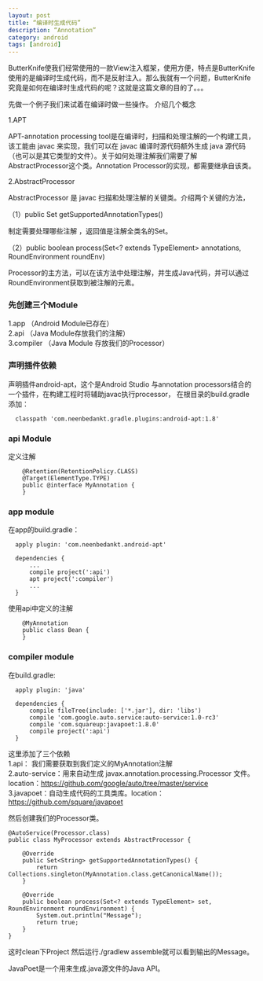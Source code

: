 ```yaml
---
layout: post
title: “编译时生成代码”
description: “Annotation”
category: android
tags: [android]
---
```


ButterKnife使我们经常使用的一款View注入框架，使用方便，特点是ButterKnife使用的是编译时生成代码，而不是反射注入。那么我就有一个问题，ButterKnife究竟是如何在编译时生成代码的呢？这就是这篇文章的目的了。。。

先做一个例子我们来试着在编译时做一些操作。
介绍几个概念

1.APT

APT-annotation processing tool是在编译时，扫描和处理注解的一个构建工具，该工能由 javac 来实现，我们可以在 javac 编译时源代码额外生成 java 源代码（也可以是其它类型的文件）。关于如何处理注解我们需要了解AbstractProcessor这个类。Annotation Processor的实现，都需要继承自该类。

2.AbstractProcessor

AbstractProcessor 是 javac 扫描和处理注解的关键类。介绍两个关键的方法，

（1）public Set<String> getSupportedAnnotationTypes()

制定需要处理哪些注解 ，返回值是注解全类名的Set。

（2）public boolean process(Set<? extends TypeElement> annotations, RoundEnvironment roundEnv)

Processor的主方法，可以在该方法中处理注解，并生成Java代码，并可以通过RoundEnvironment获取到被注解的元素。

### 先创建三个Module<br/>
1.app （Android Module已存在）<br/>
2.api  （Java Module存放我们的注解）<br/>
3.compiler （Java Module 存放我们的Processor）<br/>

### 声明插件依赖

声明插件android-apt，这个是Android Studio 与annotation processors结合的一个插件，在构建工程时将辅助javac执行processor， 在根目录的build.gradle添加：

      classpath 'com.neenbedankt.gradle.plugins:android-apt:1.8'

### api Module

定义注解

        @Retention(RetentionPolicy.CLASS)
        @Target(ElementType.TYPE)
        public @interface MyAnnotation {
        }

### app module

在app的build.gradle：

      apply plugin: 'com.neenbedankt.android-apt'

      dependencies {
          ...
          compile project(':api')
          apt project(':compiler')
          ...
      }

使用api中定义的注解

        @MyAnnotation
        public class Bean {
        }

### compiler module

在build.gradle:

      apply plugin: 'java'

      dependencies {
          compile fileTree(include: ['*.jar'], dir: 'libs')
          compile 'com.google.auto.service:auto-service:1.0-rc3'
          compile 'com.squareup:javapoet:1.8.0'
          compile project(':api')
      }

这里添加了三个依赖<br/>
1.api： 我们需要获取到我们定义的MyAnnotation注解<br/>
2.auto-service：用来自动生成 javax.annotation.processing.Processor 文件。location：https://github.com/google/auto/tree/master/service<br/>
3.javapoet：自动生成代码的工具类库。location：https://github.com/square/javapoet<br/>

然后创建我们的Processor类。

    @AutoService(Processor.class)
    public class MyProcessor extends AbstractProcessor {

        @Override
        public Set<String> getSupportedAnnotationTypes() {
            return Collections.singleton(MyAnnotation.class.getCanonicalName());
        }

        @Override
        public boolean process(Set<? extends TypeElement> set, RoundEnvironment roundEnvironment) {
            System.out.println("Message");
            return true;
        }
    }

这时clean下Project 然后运行./gradlew assemble就可以看到输出的Message。

JavaPoet是一个用来生成.java源文件的Java API。




